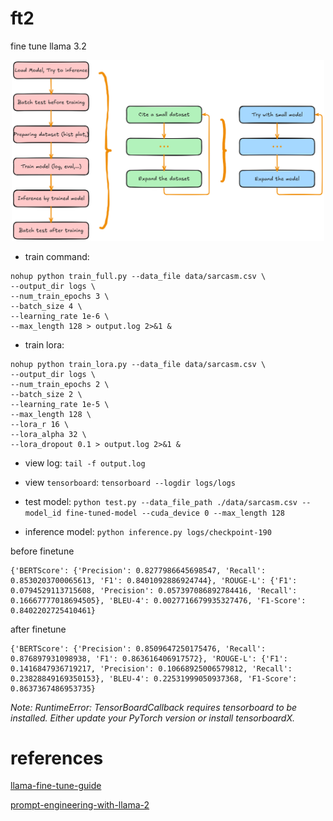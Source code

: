 # ft2
fine tune llama 3.2

<div align="center">
  <img src="assets/appoarch.png" width="500">
</div>

- train command: 
```
nohup python train_full.py --data_file data/sarcasm.csv \
--output_dir logs \
--num_train_epochs 3 \
--batch_size 4 \
--learning_rate 1e-6 \
--max_length 128 > output.log 2>&1 &
```
- train lora:

```
nohup python train_lora.py --data_file data/sarcasm.csv \
--output_dir logs \
--num_train_epochs 2 \
--batch_size 2 \
--learning_rate 1e-5 \
--max_length 128 \
--lora_r 16 \
--lora_alpha 32 \
--lora_dropout 0.1 > output.log 2>&1 &
```
- view log: `tail -f output.log`

- view `tensorboard`: `tensorboard --logdir logs/logs`
- test model: `python test.py --data_file_path ./data/sarcasm.csv --model_id fine-tuned-model --cuda_device 0 --max_length 128`

- inference model: `python inference.py logs/checkpoint-190`

before finetune

```
{'BERTScore': {'Precision': 0.8277986645698547, 'Recall': 0.8530203700065613, 'F1': 0.8401092886924744}, 'ROUGE-L': {'F1': 0.0794529113715608, 'Precision': 0.057397086892784416, 'Recall': 0.16667777018694505}, 'BLEU-4': 0.0027716679935327476, 'F1-Score': 0.8402202725410461}
```

after finetune

```
{'BERTScore': {'Precision': 0.8509647250175476, 'Recall': 0.876897931098938, 'F1': 0.863616406917572}, 'ROUGE-L': {'F1': 0.1416847936719217, 'Precision': 0.10668925006579812, 'Recall': 0.23828849169350153}, 'BLEU-4': 0.22531999050937368, 'F1-Score': 0.8637367486953735}
```

*Note: RuntimeError: TensorBoardCallback requires tensorboard to be installed. Either update your PyTorch version or install tensorboardX.*

# references

[llama-fine-tune-guide](https://github.com/AlexandrosChrtn/llama-fine-tune-guide/tree/main)

[prompt-engineering-with-llama-2](https://www.deeplearning.ai/short-courses/prompt-engineering-with-llama-2/)